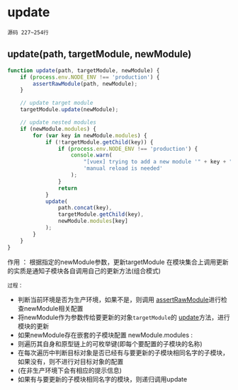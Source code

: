 # update
`源码 227~254行`
## update(path, targetModule, newModule)
```js
function update(path, targetModule, newModule) {
    if (process.env.NODE_ENV !== 'production') {
        assertRawModule(path, newModule);
    }

    // update target module
    targetModule.update(newModule);

    // update nested modules
    if (newModule.modules) {
        for (var key in newModule.modules) {
            if (!targetModule.getChild(key)) {
                if (process.env.NODE_ENV !== 'production') {
                    console.warn(
                        "[vuex] trying to add a new module '" + key + "' on hot reloading, " +
                        'manual reload is needed'
                    );
                }
                return
            }
            update(
                path.concat(key),
                targetModule.getChild(key),
                newModule.modules[key]
            );
        }
    }
}
```

作用 ： 根据指定的newModule参数，更新targetModule
在模块集合上调用更新的实质是通知子模块各自调用自己的更新方法(组合模式)

`过程：`

* 判断当前环境是否为生产环境，如果不是，则调用 [assertRawModule](./assertRawModule.md)进行检查newModule相关配置
* 将newModule作为参数传给要更新的对象`targetModule`的 [update](./module.md)方法，进行模块的更新
* 如果newModule存在嵌套的子模块配置 newModule.modules : 
* 则遍历其自身和原型链上的可枚举键(即每个要配置的子模块的名称)
* 在每次遍历中判断目标对象是否已经有与要更新的子模块相同名字的子模块，如果没有，则不进行对目标对象的配置
* (在非生产环境下会有相应的提示信息)
* 如果有与要更新的子模块相同名字的模块，则递归调用update

